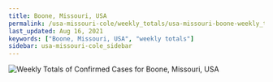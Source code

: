 ```yaml
---
title: Boone, Missouri, USA
permalink: /usa-missouri-cole/weekly_totals/usa-missouri-boone-weekly_totals.html
last_updated: Aug 16, 2021
keywords: ["Boone, Missouri, USA", "weekly totals"]
sidebar: usa-missouri-cole_sidebar
---
```


![Weekly Totals of Confirmed Cases for Boone, Missouri, USA](/covid_tracker/images/graphs/usa-missouri-boone-weekly_totals_graph.png)
